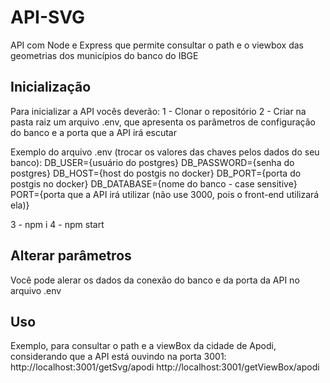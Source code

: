 # API-SVG
API com Node e Express que permite consultar o path e o viewbox das geometrias dos municípios do banco do IBGE

## Inicialização
Para inicializar a API vocês deverão:
1 - Clonar o repositório
2 - Criar na pasta raiz um arquivo .env, que apresenta os parâmetros de configuração do banco e a porta que a API irá escutar

Exemplo do arquivo .env (trocar os valores das chaves pelos dados do seu banco):
DB_USER={usuário do postgres}
DB_PASSWORD={senha do postgres} 
DB_HOST={host do postgis no docker}
DB_PORT={porta do postgis no docker} 
DB_DATABASE={nome do banco - case sensitive}
PORT={porta que a API irá utilizar (não use 3000, pois o front-end utilizará ela)}

3 - npm i
4 - npm start

## Alterar parâmetros
Você pode alerar os dados da conexão do banco e da porta da API no arquivo .env

## Uso
Exemplo, para consultar o path e a viewBox da cidade de Apodi, considerando que a API está ouvindo na porta 3001:
http://localhost:3001/getSvg/apodi
http://localhost:3001/getViewBox/apodi
